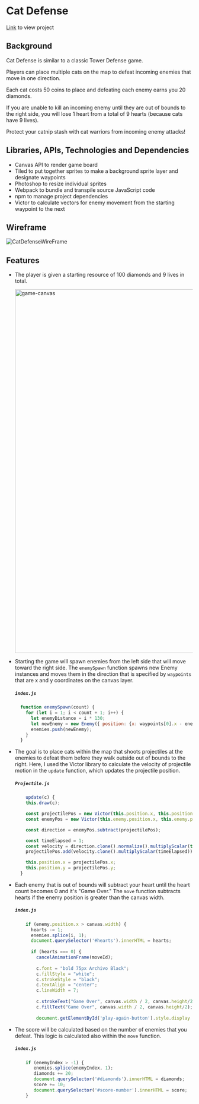# Cat Defense
[Link](https://michellechung099.github.io/CatDefense/) to view project 

## Background
Cat Defense is similar to a classic Tower Defense game.

Players can place multiple cats on the map to defeat incoming enemies that move in one direction.

Each cat costs 50 coins to place and defeating each enemy earns you 20 diamonds.

If you are unable to kill an incoming enemy until they are out of bounds to the right side, you will lose 1 heart from a total of 9 hearts (because cats have 9 lives).

Protect your catnip stash with cat warriors from incoming enemy attacks!

## Libraries, APIs, Technologies and Dependencies
* Canvas API to render game board
* Tiled to put together sprites to make a background sprite layer and designate waypoints
* Photoshop to resize individual sprites
* Webpack to bundle and transpile source JavaScript code
* npm to manage project dependencies
* Victor to calculate vectors for enemy movement from the starting waypoint to the next 

## Wireframe

![CatDefenseWireFrame](https://user-images.githubusercontent.com/98190992/229188975-bb404cee-6663-42c3-876d-a5f4c0f8f183.png)

## Features
  - The player is given a starting resource of 100 diamonds and 9 lives in total.

    <img width="980" alt="game-canvas" src="https://github.com/michellechung099/CatDefense/assets/98190992/1d11124f-0303-433e-bd7b-e3e6f81b9d66">

  - Starting the game will spawn enemies from the left side that will move toward the right side. The `enemySpawn` function spawns new Enemy instances and moves them in the direction that is specified by `waypoints` that are x and y coordinates on the canvas layer.

    <h5 a><strong><code>index.js</code></strong></h5>

    ```JavaScript
      function enemySpawn(count) {
        for (let i = 1; i < count + 1; i++) {
          let enemyDistance = i * 130;
          let newEnemy = new Enemy({ position: {x: waypoints[0].x - enemyDistance, y: waypoints[0].y }})
          enemies.push(newEnemy);
        }
      }
    ```

  - The goal is to place cats within the map that shoots projectiles at the enemies to defeat them before they walk outside out of bounds to the right. Here, I used the Victor library to calculate the velocity of projectile motion in the `update` function, which updates the projectile position. 

    <h5 a><strong><code>Projectile.js</code></strong></h5>

    ```JavaScript
        update(c) {
        this.draw(c);
    
        const projectilePos = new Victor(this.position.x, this.position.y);
        const enemyPos = new Victor(this.enemy.position.x, this.enemy.position.y);
    
        const direction = enemyPos.subtract(projectilePos);
    
        const timeElapsed = 1;
        const velocity = direction.clone().normalize().multiplyScalar(this.speed);
        projectilePos.add(velocity.clone().multiplyScalar(timeElapsed));
    
        this.position.x = projectilePos.x;
        this.position.y = projectilePos.y;
      }
    ```

  - Each enemy that is out of bounds will subtract your heart until the heart count becomes 0 and it's "Game Over." The `move` function subtracts hearts if the enemy position is greater than the canvas width.

    <h5 a><strong><code>index.js</code></strong></h5>
  
    ```JavaScript
        if (enemy.position.x > canvas.width) {
          hearts -= 1;
          enemies.splice(i, 1);
          document.querySelector('#hearts').innerHTML = hearts;
  
          if (hearts === 0) {
            cancelAnimationFrame(moveId);
  
            c.font = "bold 75px Archivo Black";
            c.fillStyle = "white";
            c.strokeStyle = "black";
            c.textAlign = "center";
            c.lineWidth = 7;
  
            c.strokeText("Game Over", canvas.width / 2, canvas.height/2);
            c.fillText("Game Over", canvas.width / 2, canvas.height/2);
  
            document.getElementById('play-again-button').style.display = "block";

    ```

  - The score will be calculated based on the number of enemies that you defeat. This logic is calculated also within the `move` function.

    <h5 a><strong><code>index.js</code></strong></h5>

    ```JavaScript
        if (enemyIndex > -1) {
           enemies.splice(enemyIndex, 1);
           diamonds += 20;
           document.querySelector('#diamonds').innerHTML = diamonds;
           score += 10;
           document.querySelector('#score-number').innerHTML = score;
        }
    ```


